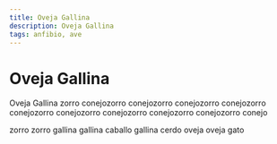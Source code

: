 ```yaml
---
title: Oveja Gallina
description: Oveja Gallina
tags: anfibio, ave
---
```


# Oveja Gallina

Oveja Gallina zorro conejozorro conejozorro conejozorro conejozorro conejozorro conejozorro conejozorro conejozorro conejozorro conejo

zorro zorro gallina gallina caballo gallina cerdo oveja oveja gato